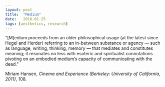 ```yaml
---
layout: post
title:  "Medium"
date:   2016-01-25
tags: [aesthetics, research]
---
```

“[M]edium proceeds from an older philosophical usage (at the latest since Hegel and Herder) referring to an in-between substance or agency — such as language, writing, thinking, memory — that mediates and constitutes meaning; it resonates no less with esoteric and spiritualist connotations pivoting on an embodied medium’s capacity of communicating with the dead.”

Miriam Hansen, _Cinema and Experience (Berkeley: University of California, 2011)_, 108.